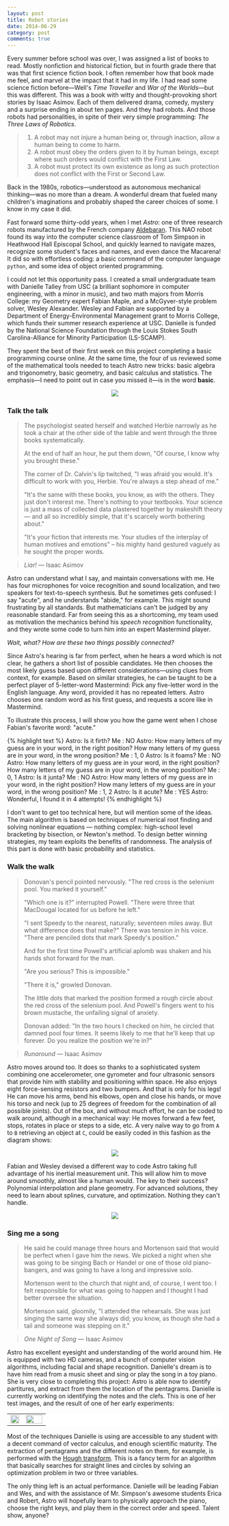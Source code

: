 ```yaml
---
layout: post
title: Robot stories
date: 2014-06-29 
category: post
comments: true
---
```

Every summer before school was over, I was assigned a list of books to read.  Mostly nonfiction and historical fiction, but in fourth grade there that was that first science fiction book.  I often remember how that book made me feel, and marvel at the impact that it had in my life.  I had read some science fiction before—Well's *Time Traveller* and *War of the Worlds*—but this was different.  This was a book with  witty and thought-provoking short stories by Isaac Asimov.  Each of them delivered drama, comedy, mystery and a surprise ending in about ten pages.  And they had robots.  And those robots had personalities, in spite of their very simple programming: *The Three Laws of Robotics*.

> 1. A robot may not injure a human being or, through inaction, allow a human being to come to harm.
> 2. A robot must obey the orders given to it by human beings, except where such orders would conflict with the First Law.
> 3. A robot must protect its own existence as long as such protection does not conflict with the First or Second Law.

Back in the 1980s, robotics—understood as autonomous mechanical thinking—was no more than a dream.  A wonderful dream that fueled many children's imaginations and probably shaped the career choices of some.  I know in my case it did.

Fast forward some thirty-odd years, when I met *Astro*: one of three research robots manufactured by the French company <a href="http://www.aldebaran.com/en">Aldebaran</a>.  This NAO robot found its way into the computer science classroom of Tom Simpson in Heathwood Hall Episcopal School, and quickly learned to navigate mazes, recognize some student's faces and names, and even dance the Macarena!  It did so with effortless coding: a basic command of the computer language `python`, and some idea of object oriented programming.

I could not let this opportunity pass.  I created a small undergraduate team with Danielle Talley from USC (a brilliant sophomore in computer engineering, with a minor in music), and two math majors from Morris College: my Geometry expert Fabian Maple, and a McGyver-style problem solver, Wesley Alexander.  Wesley and Fabian are supported by a Department of Energy-Environmental Management grant to Morris College, which funds their summer research experience at USC.   Danielle is funded by the National Science Foundation through the Louis Stokes South Carolina-Alliance for Minority Participation (LS-SCAMP).

They spent the best of their first week on this project completing a basic programming course online.  At the same time, the four of us reviewed some of the mathematical tools needed to teach Astro new tricks: basic algebra and trigonometry, basic geometry, and basic calculus and statistics.  The emphasis—I need to point out in case you missed it—is in the word **basic**.

<p style="text-align:center;">
<img src="https://farm4.staticflickr.com/3921/14343225109_6d4c70558e_d.jpg" />
</p>

### Talk the talk

>The psychologist seated herself and watched Herbie narrowly as he took a chair at the other side of the table and went through the three books systematically.
>
>At the end of half an hour, he put them down, "Of course, I know why you brought these."
>
>The corner of Dr. Calvin's lip twitched, "I was afraid you would.  It's difficult to work with you, Herbie.  You're always a step ahead of me."
>
>"It's the same with these books, you know, as with the others.  They just don't interest me.  There's nothing to your textbooks.  Your science is just a mass of collected data plastered together by makeshift theory — and all so incredibly simple, that it's scarcely worth bothering about."
>
> "It's your fiction that interests me.  Your studies of the interplay of human motives and emotions" &#8211; his mighty hand gestured vaguely as he sought the proper words.

>*Liar!*
— Isaac Asimov

Astro can understand what I say, and maintain conversations with me.  He has four microphones for voice recognition and sound localization, and two speakers for text-to-speech synthesis.  But he sometimes gets confused: I say "acute", and he understands "abide," for example.  This might sound frustrating by all standards.  But mathematicians can't be judged by any reasonable standard.  Far from seeing this as a shortcoming, my team used as motivation the mechanics behind his *speech recognition* functionality, and they wrote some code to turn him into an expert Mastermind player.

*Wait, what?  How are these two things possibly connected?*

Since Astro's hearing is far from perfect, when he hears a word which is not clear, he gathers a short list of possible candidates.   He then chooses the most likely guess based upon different considerations—using clues from context, for example.   Based on similar strategies, he can be taught to be a perfect player of 5-letter-word Mastermind: Pick any five-letter word in the English language.  Any word, provided it has no repeated letters.  Astro chooses one random word as his first guess, and requests a score like in Mastermind.

To illustrate this process, I will show you how the game went when I chose Fabian's favorite word: "acute."

{% highlight text %}
Astro: Is it firth?
Me   : NO
Astro: How many letters of my guess are in your word, in the right position?
       How many letters of my guess are in your word, in the wrong position?
Me   : 1, 0
Astro: Is it foams?
Me   : NO
Astro: How many letters of my guess are in your word, in the right position?
       How many letters of my guess are in your word, in the wrong position?
Me   : 0, 1
Astro: Is it junta?
Me   : NO
Astro: How many letters of my guess are in your word, in the right position?
       How many letters of my guess are in your word, in the wrong position?
Me   : 1, 2
Astro: Is it acute?
Me   : YES
Astro: Wonderful, I found it in 4 attempts!
{% endhighlight %}

I don't want to get too technical here, but will mention some of the ideas.  The main algorithm is based on techniques of numerical root finding and solving nonlinear equations — nothing complex: high-school level bracketing by bisection, or Newton's method.  To design better winning strategies, my team exploits the benefits of randomness.   The analysis of this part is done with basic probability and statistics.


### Walk the walk

>Donovan's pencil pointed nervously.  "The red cross is the selenium pool.  You marked it yourself."
>
>"Which one is it?" interrupted Powell.  "There were three that MacDougal located for us before he left."
>
>"I sent Speedy to the nearest, naturally; seventeen miles away.  But what difference does that make?"  There was tension in his voice.  "There are penciled dots that mark Speedy's position."
>
>And for the first time Powell's artificial aplomb was shaken and his hands shot forward for the man.
>
>"Are you serious?  This is impossible."
>
>"There it is," growled Donovan.
>
>The little dots that marked the position formed a rough circle about the red cross of the selenium pool.  And Powell's fingers went to his brown mustache, the unfailing signal of anxiety.
>
>Donovan added: "In the two hours I checked on him, he circled that damned pool four times.  It seems likely to me that he'll keep that up forever.  Do you realize the position we're in?"

>*Runaround*
— Isaac Asimov

Astro moves around too.  It does so thanks to a sophisticated system combining one accelerometer, one gyrometer and four ultrasonic sensors that provide him with stability and positioning within space.  He also enjoys eight force-sensing resistors and two bumpers.  And that is only for his legs!  He can move his arms, bend his elbows, open and close his hands, or move his torso and neck (up to 25 degrees of freedom for the combination of all possible joints).  Out of the box, and without much effort, he can be coded to walk around, although in a mechanical way:  He moves forward a few feet, stops, rotates in place or steps to a side, etc.  A very naïve way to go from `A` to `B` retrieving an object at `C`, could be easily coded in this fashion as the diagram shows:

<p style="text-align:center;">
<img src="https://farm4.staticflickr.com/3884/14506683656_32784c832d_d.jpg" />
</p>

Fabian and Wesley devised a different way to code Astro taking full advantage of his inertial measurement unit.  This will allow him to move around smoothly, almost like a human would.  The key to their success?  Polynomial interpolation and plane geometry.  For advanced solutions, they need to learn about splines, curvature, and optimization.  Nothing they can't handle.

<p style="text-align:center;">
<img src="https://farm6.staticflickr.com/5595/14344128330_bb4845a89d_d.jpg" />
</p>

### Sing me a song

>He said he could manage three hours and Mortenson said that would be perfect when I gave him the news. We picked a night when she was going to be singing Bach or Handel or one of those old piano-bangers, and was going to have a long and impressive solo.
>
>Mortenson went to the church that night and, of course, I went too. I felt responsible for what was going to happen and I thought I had better oversee the situation.
>
>Mortenson said, gloomily, "I attended the rehearsals. She was just singing the same way she always did; you know, as though she had a tail and someone was stepping on it."

>*One Night of Song*
— Isaac Asimov

Astro has excellent eyesight and understanding of the world around him.  He is equipped with two HD cameras, and a bunch of computer vision algorithms, including facial and shape recognition.   Danielle's dream is to have him read from a music sheet and sing or play the song in a toy piano.  She is very close to completing this project:  Astro is able now to identify partitures, and extract from them the location of the pentagrams.  Danielle is currently working on identifying the notes and the clefs.  This is one of her test images, and the result of one of her early experiments:

<p style="text-align:center;">
<table style="border:0;width:100%;background-color:white;">
<tr>
<td style="border:0;width:40%;text-align:center;vertical-align:middle;">
<img src="https://farm3.staticflickr.com/2906/14350961337_97bcb90e88_o_d.jpg" style="width:100%;" />
</td>
<td style="border:0;width:60%;text-align:center;vertical-align:middle;">
<img src="https://farm4.staticflickr.com/3856/14537520835_4f0bf31eb1_d.jpg" style="width:100%;" />
</td>
</tr>
</table>
</p>

Most of the techniques Danielle is using are accessible to any student with a decent command of vector calculus, and enough scientific maturity.  The extraction of pentagrams and the different notes on them, for example, is performed with the <a href="http://en.wikipedia.org/wiki/Hough_transform">Hough transform</a>.  This is a fancy term for an algorithm that basically searches for straight lines and circles by solving an optimization problem in two or three variables.

The only thing left is an actual performance.  Danielle will be leading Fabian and Wes, and with the assistance of Mr. Simpson's awesome students Erica and Robert, Astro will hopefully learn to physically approach the piano, choose the right keys, and play them in the correct order and speed.  Talent show, anyone?
